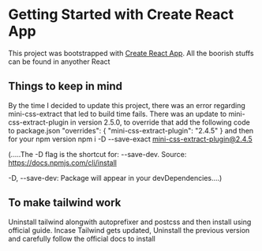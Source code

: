 # Getting Started with Create React App

This project was bootstrapped with [Create React App](https://github.com/facebook/create-react-app).
All the boorish stuffs can be found in anyother React 

## Things to keep in mind

By the time I decided to update this project, there was an error regarding mini-css-extract that led to build time fails. 
There was an update to mini-css-extract-plugin in version 2.5.0,
to override that 
add the following code to package.json
 "overrides": {
    "mini-css-extract-plugin": "2.4.5"
  }
and then for your npm version
npm i -D --save-exact mini-css-extract-plugin@2.4.5

(.....The -D flag is the shortcut for: --save-dev. Source: https://docs.npmjs.com/cli/install

-D, --save-dev: Package will appear in your devDependencies....)

## To make tailwind work
Uninstall tailwind alongwith autoprefixer and postcss and then install using official guide.
Incase Tailwind gets updated, Uninstall the previous version and carefully follow the official docs to install 